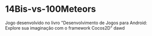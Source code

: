 # 14Bis-vs-100Meteors
Jogo desenvolvido no livro "Desenvolvimento de Jogos para Android: Explore sua imaginação com o framework Cocos2D"
dawd
